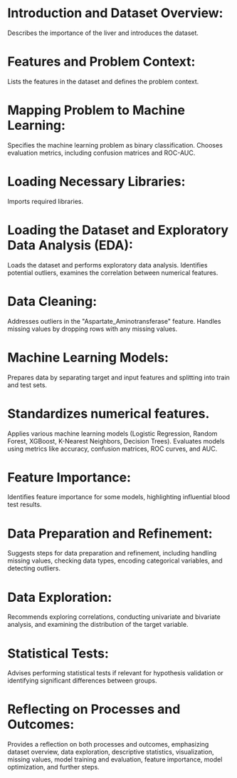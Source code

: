 # Introduction and Dataset Overview:

Describes the importance of the liver and introduces the dataset.

# Features and Problem Context:

Lists the features in the dataset and defines the problem context.

# Mapping Problem to Machine Learning:

Specifies the machine learning problem as binary classification.
Chooses evaluation metrics, including confusion matrices and ROC-AUC.

# Loading Necessary Libraries:

Imports required libraries.

# Loading the Dataset and Exploratory Data Analysis (EDA):

Loads the dataset and performs exploratory data analysis.
Identifies potential outliers, examines the correlation between numerical features.

# Data Cleaning:

Addresses outliers in the "Aspartate_Aminotransferase" feature.
Handles missing values by dropping rows with any missing values.

# Machine Learning Models:

Prepares data by separating target and input features and splitting into train and test sets.

# Standardizes numerical features.
Applies various machine learning models (Logistic Regression, Random Forest, XGBoost, K-Nearest Neighbors, Decision Trees).
Evaluates models using metrics like accuracy, confusion matrices, ROC curves, and AUC.

# Feature Importance:

Identifies feature importance for some models, highlighting influential blood test results.

# Data Preparation and Refinement:

Suggests steps for data preparation and refinement, including handling missing values, checking data types, encoding categorical variables, and detecting outliers.

# Data Exploration:

Recommends exploring correlations, conducting univariate and bivariate analysis, and examining the distribution of the target variable.

# Statistical Tests:

Advises performing statistical tests if relevant for hypothesis validation or identifying significant differences between groups.

# Reflecting on Processes and Outcomes:

Provides a reflection on both processes and outcomes, emphasizing dataset overview, data exploration, descriptive statistics, visualization, missing values, model training and evaluation, feature importance, model optimization, and further steps.
